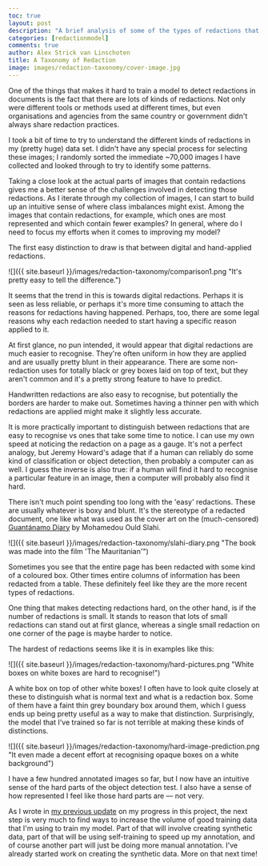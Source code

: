 ```yaml
---
toc: true
layout: post
description: "A brief analysis of some of the types of redactions that are commonly found in FOIA documents. I use these as the dataset used to train an object detection model for redactions."
categories: [redactionmodel]
comments: true
author: Alex Strick van Linschoten
title: A Taxonomy of Redaction
image: images/redaction-taxonomy/cover-image.jpg
---
```


One of the things that makes it hard to train a model to detect redactions in documents is the fact that there are lots of kinds of redactions. Not only were different tools or methods used at different times, but even organisations and agencies from the same country or government didn't always share redaction practices.

I took a bit of time to try to understand the different kinds of redactions in my (pretty huge) data set. I didn't have any special process for selecting these images; I randomly sorted the immediate ~70,000 images I have collected and looked through to try to identify some patterns.

Taking a close look at the actual parts of images that contain redactions gives me a better sense of the challenges involved in detecting those redactions. As I iterate through my collection of images, I can start to build up an intuitive sense of where class imbalances might exist. Among the images that contain redactions, for example, which ones are most represented and which contain fewer examples? In general, where do I need to focus my efforts when it comes to improving my model?

The first easy distinction to draw is that between digital and hand-applied redactions. 

![]({{ site.baseurl }}/images/redaction-taxonomy/comparison1.png "It's pretty easy to tell the difference.")

It seems that the trend in this is towards digital redactions. Perhaps it is seen as less reliable, or perhaps it's more time consuming to attach the reasons for redactions having happened. Perhaps, too, there are some legal reasons why each redaction needed to start having a specific reason applied to it.

At first glance, no pun intended, it would appear that digital redactions are much easier to recognise. They're often uniform in how they are applied and are usually pretty blunt in their appearance. There are some non-redaction uses for totally black or grey boxes laid on top of text, but they aren't common and it's a pretty strong feature to have to predict.

Handwritten redactions are also easy to recognise, but potentially the borders are harder to make out. Sometimes having a thinner pen with which redactions are applied might make it slightly less accurate.

It is more practically important to distinguish between redactions that are easy to recognise vs ones that take some time to notice. I can use my own speed at noticing the redaction on a page as a gauge. It's not a perfect analogy, but Jeremy Howard's adage that if a human can reliably do some kind of classification or object detection, then probably a computer can as well. I guess the inverse is also true: if a human will find it hard to recognise a particular feature in an image, then a computer will probably also find it hard.

There isn't much point spending too long with the 'easy' redactions. These are usually whatever is boxy and blunt. It's the stereotype of a redacted document, one like what was used as the cover art on the (much-censored) [Guantánamo Diary](https://www.amazon.com/gp/product/B00KAEXM1K/ref=dbs_a_def_rwt_hsch_vapi_tkin_p1_i0?tag=soumet-20) by Mohamedou Ould Slahi.

![]({{ site.baseurl }}/images/redaction-taxonomy/slahi-diary.png "The book was made into the film 'The Mauritanian'")

Sometimes you see that the entire page has been redacted with some kind of a coloured box. Other times entire columns of information has been redacted from a table. These definitely feel like they are the more recent types of redactions.

One thing that makes detecting redactions hard, on the other hand, is if the number of redactions is small. It stands to reason that lots of small redactions can stand out at first glance, whereas a single small redaction on one corner of the page is maybe harder to notice.

The hardest of redactions seems like it is in examples like this:

![]({{ site.baseurl }}/images/redaction-taxonomy/hard-pictures.png "White boxes on white boxes are hard to recognise!")

A white box on top of other white boxes! I often have to look quite closely at these to distinguish what is normal text and what is a redaction box. Some of them have a faint thin grey boundary box around them, which I guess ends up being pretty useful as a way to make that distinction. Surprisingly, the model that I've trained so far is not terrible at making these kinds of distinctions.

![]({{ site.baseurl }}/images/redaction-taxonomy/hard-image-prediction.png "It even made a decent effort at recognising opaque boxes on a white background")

I have a few hundred annotated images so far, but I now have an intuitive sense of the hard parts of the object detection test. I also have a sense of how represented I feel like those hard parts are — not very.

As I wrote in [my previous update](https://mlops.systems/redactionmodel/computervision/progressreport/2021/12/11/redaction-progress-week-one.html) on my progress in this project, the next step is very much to find ways to increase the volume of good training data that I'm using to train my model. Part of that will involve creating synthetic data, part of that will be using self-training to speed up my annotation, and of course another part will just be doing more manual annotation. I've already started work on creating the synthetic data. More on that next time!